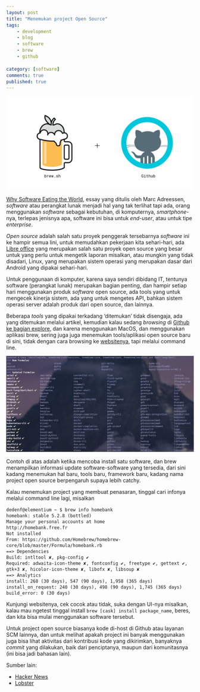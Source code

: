 ```yaml
---
layout: post
title: "Menemukan project Open Source"
tags: 
    - development
    - blog
    - software
    - brew
    - github

category: [software]
comments: true
published: true
---
```


![](/images/posts/software-opensource.png "github + brew")

[Why Software Eating the World](https://a16z.com/2011/08/20/why-software-is-eating-the-world/), essay yang ditulis oleh Marc Adreessen, *software* atau perangkat lunak menjadi hal yang tak terlihat tapi ada, orang menggunakan *software* sebagai kebutuhan, di komputernya, *smartphone*-nya, terlepas jenisnya apa, software ini bisa untuk *end-user*, atau untuk tipe *enterprise*.

*Open source* adalah salah satu proyek penggerak tersebarnya *software* ini ke hampir semua lini, untuk memudahkan pekerjaan kita sehari-hari, ada [Libre office](https://www.libreoffice.org/) yang merupakan salah satu proyek open source yang besar untuk yang perlu untuk mengetik laporan misalkan, atau mungkin yang tidak disadari, Linux, yang merupakan sistem operasi yang merupakan dasar dari Android yang dipakai sehari-hari.

<!--more-->

Untuk penggunaan di komputer, karena saya sendiri dibidang IT, tentunya software (perangkat lunak) merupakan bagian penting, dan hampir setiap hari menggunakan produk *software* open source, ada tools yang untuk mengecek kinerja sistem, ada yang untuk mengetes API, bahkan sistem operasi server adalah produk dari open source, dan lainnya.

Beberapa *tools* yang dipakai terkadang ‘ditemukan’ tidak disengaja, ada yang ditemukan melalui artikel, kemudian kalau sedang *browsing* di [Github ke bagian explore](https://github.com/explore), dan karena menggunakan MacOS, dan menggunakan aplikasi brew, sering juga juga menemukan tools/aplikasi open source baru di sini, tidak dengan cara browsing ke [websitenya](https://brew.sh/), tapi melalui command line.

![macos iterm2 and brew](/images/posts/iterm-brew.jpg "iterm + brew")

Contoh di atas adalah ketika mencoba install satu software, dan brew menampilkan informasi update software-software yang tersedia, dari sini kadang menemukan hal baru, tools baru, framework baru, kadang nama project open source berpengaruh supaya lebih catchy.

Kalau menemukan project yang membuat penasaran, tinggal cari infonya melalui command line lagi, misalkan 
```
dedenf@elementium ~ $ brew info homebank
homebank: stable 5.2.8 (bottled)
Manage your personal accounts at home
http://homebank.free.fr
Not installed
From: https://github.com/Homebrew/homebrew-core/blob/master/Formula/homebank.rb
==> Dependencies
Build: intltool ✘, pkg-config ✔
Required: adwaita-icon-theme ✘, fontconfig ✔, freetype ✔, gettext ✔, gtk+3 ✘, hicolor-icon-theme ✘, libofx ✘, libsoup ✘
==> Analytics
install: 268 (30 days), 547 (90 days), 1,958 (365 days)
install_on_request: 240 (30 days), 498 (90 days), 1,745 (365 days)
build_error: 0 (30 days)
```

Kunjungi websitenya, cek cocok atau tidak, suka dengan UI-nya misalkan, kalau mau ngetest tinggal install `brew [cask] install package_name`, beres, dan kita bisa mulai menggunakan software tersebut.

Untuk project open source biasanya kode di-host di Github atau layanan SCM lainnya, dan untuk melihat apakah project ini banyak menggunakan juga bisa lihat aktivitas dari kontribusi kode yang dikirimkan, banyaknya *commit* yang dilakukan, baik dari penciptanya, maupun dari komunitasnya (ini bisa jadi bahasan lain).

Sumber lain:
- [Hacker News](https://news.ycombinator.com/)
- [Lobster](https://lobste.rs/)